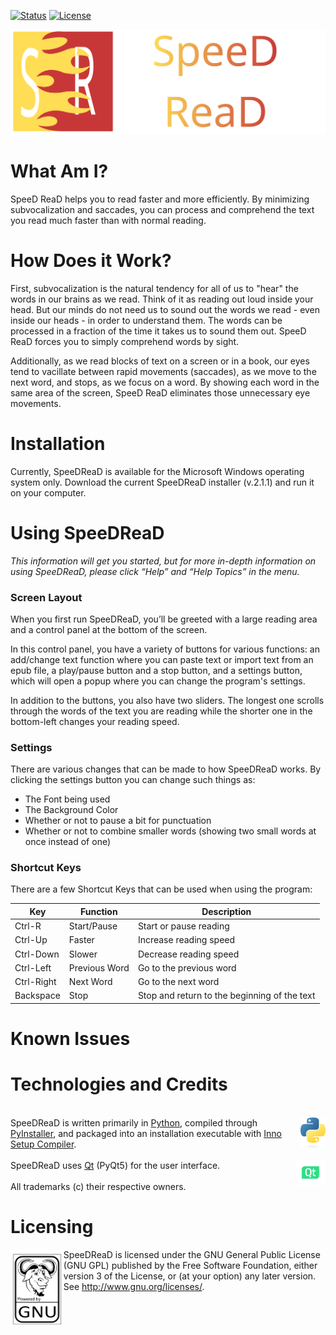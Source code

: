 [![Status](https://img.shields.io/badge/status-active-brightgreen.svg?style=plastic)](https://github.com/pastorjeremywilson/SermonPrepDatabase/pulse/monthly)
[![License](https://img.shields.io/badge/license-GPL-blue.svg?style=plastic)](https://www.gnu.org/licenses/gpl-3.0.en.html)

<img src='https://github.com/pastorjeremywilson/public/blob/main/srBanner.svg?raw=true' width='600px' />

# What Am I?

SpeeD ReaD helps you to read faster and more efficiently. By minimizing subvocalization and saccades, you can process and comprehend the text you read much faster than with normal reading.

# How Does it Work?

First, subvocalization is the natural tendency for all of us to "hear" the words in our brains as we read. Think of it as reading out loud inside your head. But our minds do not need us to sound out the words we read - even inside our heads - in order to understand them. The words can be processed in a fraction of the time it takes us to sound them out. SpeeD ReaD forces you to simply comprehend words by sight.

Additionally, as we read blocks of text on a screen or in a book, our eyes tend to vacillate between rapid movements (saccades), as we move to the next word, and stops, as we focus on a word. By showing each word in the same area of the screen, SpeeD ReaD eliminates those unnecessary eye movements.

# Installation

Currently, SpeeDReaD is available for the Microsoft Windows operating
system only. Download the current SpeeDReaD installer (v.2.1.1) and run
it on your computer.

# Using SpeeDReaD

*This information will get you started, but for more in-depth information*
*on using SpeeDReaD, please click “Help” and “Help Topics” in the menu.*

### Screen Layout

When you first run SpeeDReaD, you’ll be greeted with a large reading area and a control panel at the bottom of the screen.

In this control panel, you have a variety of buttons for various functions: an add/change text function where you can paste
text or import text from an epub file, a play/pause button and a stop button, and a settings button, which will open a
popup where you can change the program's settings.

In addition to the buttons, you also have two sliders. The longest one scrolls through the words of the text you are reading
while the shorter one in the bottom-left changes your reading speed.

### Settings

There are various changes that can be made to how SpeeDReaD works. By
clicking the settings button you can change such things as:

- The Font being used
- The Background Color
- Whether or not to pause a bit for punctuation
- Whether or not to combine smaller words (showing two small words at once instead of one)

### Shortcut Keys

There are a few Shortcut Keys that can be used when using the program:

<table>
<thead>
	<tr>
		<th>Key</th>
		<th>Function</th>
		<th>Description</th>
	</tr>
</thead>
<tbody>
	<tr>
		<td>Ctrl-R</td>
		<td>Start/Pause</td>
		<td>Start or pause reading</td>
	</tr>
	<tr>
		<td>Ctrl-Up</td>
		<td>Faster</td>
		<td>Increase reading speed</td>
	</tr>
	<tr>
		<td>Ctrl-Down</td>
		<td>Slower</td>
		<td>Decrease reading speed</td>
	</tr>
	<tr>
		<td>Ctrl-Left</td>
		<td>Previous Word</td>
		<td>Go to the previous word</td>
	</tr>
	<tr>
		<td>Ctrl-Right</td>
		<td>Next Word</td>
		<td>Go to the next word</td>
	</tr>
	<tr>
		<td>Backspace</td>
		<td>Stop</td>
		<td>Stop and return to the beginning of the text</td>
	</tr>
</tbody>
</table>

# Known Issues

# Technologies and Credits

<br>
<div>
    <img src='https://github.com/pastorjeremywilson/public/blob/main/python-logo-only.svg?raw=true' width=40px align='right' />
    SpeeDReaD is written primarily in <a href="https://www.python.org" target="_blank">Python</a>, compiled through <a href="https://www.pyinstaller.org" target="_blank">PyInstaller</a>,
    and packaged into an installation executable with <a href="https://jrsoftware.org/isinfo.php" target="_blank">Inno Setup Compiler</a>.
</div>
<br>

<div>
    <img src='https://github.com/pastorjeremywilson/public/blob/main/Qt-logo-neon.png?raw=true' height=40px align='right' />
    SpeeDReaD uses <a href="https://www.qt.io/product/framework" target="_blank">Qt</a> (PyQt5) for the user interface.
</div>
<br>
All trademarks (c) their respective owners.

# Licensing

<img src='https://github.com/pastorjeremywilson/public/blob/main/gnu-4.svg?raw=true' height=120px align='left' />
SpeeDReaD is licensed under the GNU General Public License (GNU GPL)
published by the Free Software Foundation, either version 3 of the
License, or (at your option) any later version. See
<a href="http://www.gnu.org/licenses/" target="_blank">http://www.gnu.org/licenses/</a>.